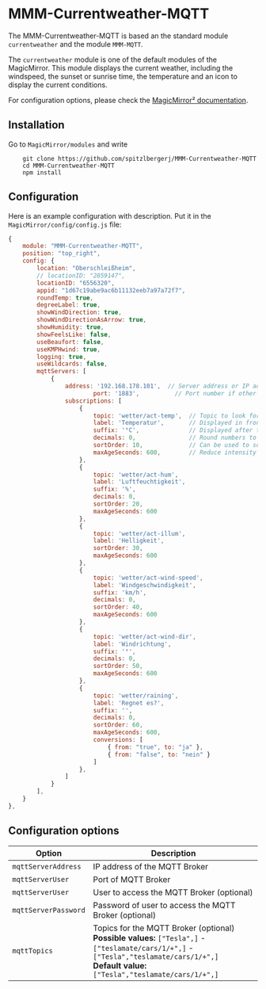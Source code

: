 # MMM-Currentweather-MQTT

The MMM-Currentweather-MQTT is based an the standard module `currentweather` and the module `MMM-MQTT`.

The `currentweather` module is one of the default modules of the MagicMirror.
This module displays the current weather, including the windspeed, the sunset or sunrise time, the temperature and an icon to display the current conditions.

For configuration options, please check the [MagicMirror² documentation](https://docs.magicmirror.builders/modules/currentweather.html).

## Installation

Go to `MagicMirror/modules` and write

```
    git clone https://github.com/spitzlbergerj/MMM-Currentweather-MQTT
    cd MMM-Currentweather-MQTT
    npm install
```



## Configuration

Here is an example configuration with description. Put it in the `MagicMirror/config/config.js` file:

```javascript
{
	module: "MMM-Currentweather-MQTT",
	position: "top_right",
	config: {
		location: "Oberschleißheim",
		// locationID: "2859147",
		locationID: "6556320",
		appid: "1d67c19abe9ac6b11132eeb7a97a72f7",
		roundTemp: true,
		degreeLabel: true,
		showWindDirection: true,
		showWindDirectionAsArrow: true,
		showHumidity: true,
		showFeelsLike: false,
		useBeaufort: false,
		useKMPHwind: true,
        logging: true,
        useWildcards: false,
        mqttServers: [
            {
                address: '192.168.178.101',  // Server address or IP address
		 		        port: '1883',          // Port number if other than default
				subscriptions: [
					{
						topic: 'wetter/act-temp',  // Topic to look for
						label: 'Temperatur',       // Displayed in front of value
						suffix: '°C',              // Displayed after the value
						decimals: 0,               // Round numbers to this number of decimals
						sortOrder: 10,             // Can be used to sort entries in the same table
						maxAgeSeconds: 600,        // Reduce intensity if value is older
					},
					{
						topic: 'wetter/act-hum',
						label: 'Luftfeuchtigkeit',
						suffix: '%',
						decimals: 0,
						sortOrder: 20,
						maxAgeSeconds: 600
					},
					{
						topic: 'wetter/act-illum',
						label: 'Helligkeit',
						sortOrder: 30,
						maxAgeSeconds: 600
					},
					{
						topic: 'wetter/act-wind-speed',
						label: 'Windgeschwindigkeit',
						suffix: 'km/h',
						decimals: 0,
						sortOrder: 40,
						maxAgeSeconds: 600
					},
					{
						topic: 'wetter/act-wind-dir',
						label: 'Windrichtung',
						suffix: '°',
						decimals: 0,
						sortOrder: 50,
						maxAgeSeconds: 600
					},
					{
						topic: 'wetter/raining',
						label: 'Regnet es?',
						suffix: '',
						decimals: 0,
						sortOrder: 60,
						maxAgeSeconds: 600,
						conversions: [
							{ from: "true", to: "ja" },
							{ from: "false", to: "nein" }
						]
					},
				]
			}
        ],
	}
},
```

## Configuration options

<table width="100%">
    <thead>
        <tr>
            <th>Option</th>
            <th width="100%">Description</th>
        </tr>
        <thead>
        <tbody>
            <tr>
                <td><code>mqttServerAddress</code></td>
                <td>IP address of the MQTT Broker
                </td>
            </tr>
            <tr>
                <td><code>mqttServerUser</code></td>
                <td>Port of MQTT Broker
                </td>
            </tr>
            <tr>
                <td><code>mqttServerUser</code></td>
                <td>User to access the MQTT Broker (optional)
                </td>
            </tr>
            <tr>
                <td><code>mqttServerPassword</code></td>
                <td>Password of user to access the MQTT Broker (optional)
                </td>
            </tr>
            <tr>
                <td><code>mqttTopics</code></td>
                <td>Topics for the MQTT Broker (optional)
                    <br><b>Possible values:</b> <code>["Tesla",]</code> - <code>["teslamate/cars/1/+",]</code> -
                    <code>["Tesla","teslamate/cars/1/+",]</code>
                    <br><b>Default value:</b> <code>["Tesla","teslamate/cars/1/+",]</code> </td>
            </tr>
        </tbody>
</table>
